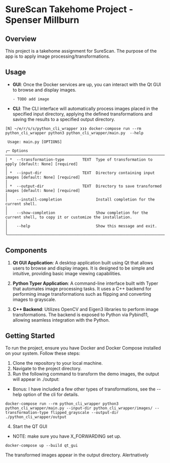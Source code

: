 # SureScan Takehome Project - Spenser Millburn

## Overview
This project is a takehome assignment for SureScan. The purpose of the app is to apply image processing/transformations.

## Usage
- **GUI**: Once the Docker services are up, you can interact with the Qt GUI to browse and display images.

      - TODO add image

- **CLI**: The CLI interface will automatically process images placed in the specified input directory, applying the defined transformations and saving the results to a specified output directory.

```
[N] ~/e/r/s/s/python_cli_wrapper ❯❯❯ docker-compose run --rm python_cli_wrapper python3 python_cli_wrapper/main.py  --help
                                                                                                                                                                     
 Usage: main.py [OPTIONS]              
                                                                                                                                                                     
╭─ Options ─────────────────────────────────────────────────────────────────────────────────────────────────────────────────────────────────────────────────────────╮
│ *  --transformation-type        TEXT  Type of transformation to apply [default: None] [required]                                                                  │
│ *  --input-dir                  TEXT  Directory containing input images [default: None] [required]                                                                │
│ *  --output-dir                 TEXT  Directory to save transformed images [default: None] [required]                                                             │
│    --install-completion               Install completion for the current shell.                                                                                   │
│    --show-completion                  Show completion for the current shell, to copy it or customize the installation.                                            │
│    --help                             Show this message and exit.                                                                                                 │
╰───────────────────────────────────────────────────────────────────────────────────────────────────────────────────────────────────────────────────────────────────╯
```

## Components
1. **Qt GUI Application**: A desktop application built using Qt that allows users to browse and display images. It is designed to be simple and intuitive, providing basic image viewing capabilities.

2. **Python Typer Application**: A command-line interface built with Typer that automates image processing tasks. It uses a C++ backend for performing image transformations such as flipping and converting images to grayscale.

3. **C++ Backend**: Utilizes OpenCV and Eigen3 libraries to perform image transformations. The backend is exposed to Python via Pybind11, allowing seamless integration with the Python.

## Getting Started
To run the project, ensure you have Docker and Docker Compose installed on your system. Follow these steps:

1. Clone the repository to your local machine.
2. Navigate to the project directory.
3. Run the following command to transform the demo images, the output will appear in ./output:
  - Bonus: I have included a few other types of transformations, see the --help option of the cli for details. 

```
docker-compose run --rm python_cli_wrapper python3 python_cli_wrapper/main.py --input-dir python_cli_wrapper/images/ --transformation-type flipped_grayscale --output-dir ./python_cli_wrapper/output
```
4. Start the QT GUI 
  - NOTE: make sure you have X_FORWARDING set up. 
```
docker-compose up --build qt_gui
```

The transformed images appear in the output directory. Alertnatively

